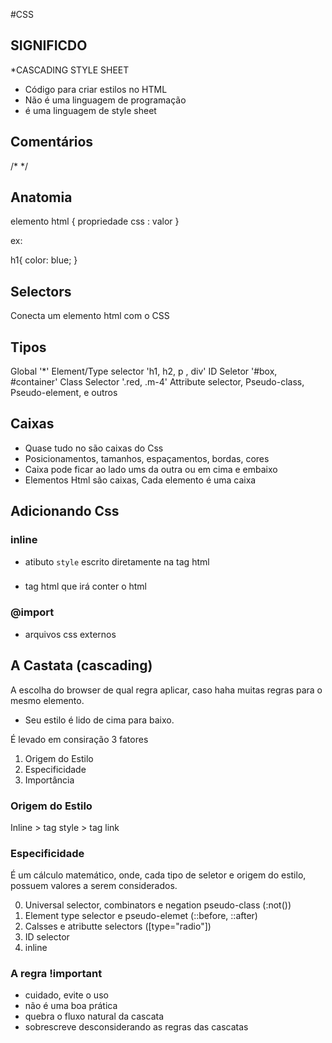 #CSS
## SIGNIFICDO
  *CASCADING STYLE SHEET
  * Código para criar estilos no HTML
  * Não é uma linguagem de programação
  * é uma linguagem de style sheet

## Comentários

/* */

## Anatomia

elemento html {
  propriedade css : valor
}

ex:

h1{
    color: blue;
}

## Selectors

  Conecta um elemento html com o CSS

  ## Tipos

  Global '*'
  Element/Type selector 'h1, h2, p , div'
  ID Seletor '#box, #container'
  Class Selector '.red, .m-4'
  Attribute selector, Pseudo-class, Pseudo-element, e outros

  ## Caixas

  * Quase tudo no são caixas do Css
  * Posicionamentos, tamanhos, espaçamentos, bordas, cores
  * Caixa pode ficar ao lado ums da outra ou em cima e embaixo
  * Elementos Html são caixas, Cada elemento é uma caixa

  ## Adicionando Css

  ### inline

  * atibuto `style` escrito diretamente na tag html

  ### <link>

  * tag html que irá conter o html

  ### @import

  * arquivos css externos

  ## A Castata (cascading)

  A escolha do browser de qual regra aplicar, caso haha muitas regras para o mesmo elemento.

  * Seu estilo é lido de cima para baixo.

  É levado em consiração 3 fatores 

  1. Origem do Estilo
  2. Especificidade
  3. Importância

  ### Origem do Estilo

  Inline > tag style > tag link

  ### Especificidade 

  É um cálculo matemático, onde, cada tipo de seletor e origem do estilo, possuem valores a serem considerados.

  0. Universal selector, combinators e negation pseudo-class (:not())
  1. Element type selector e pseudo-elemet (::before, ::after)
  10. Calsses e atributte selectors ([type="radio"])
  100. ID selector
  1000. inline

  ### A regra !important

  * cuidado, evite o uso
  * não é uma boa prática
  * quebra o fluxo natural da cascata
  * sobrescreve desconsiderando as regras das cascatas








